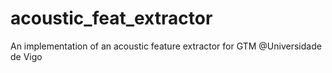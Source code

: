 # acoustic_feat_extractor
An implementation of an acoustic feature extractor for GTM @Universidade de Vigo
